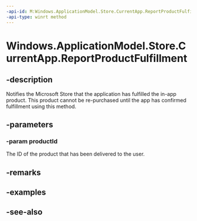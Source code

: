 ```yaml
---
-api-id: M:Windows.ApplicationModel.Store.CurrentApp.ReportProductFulfillment(System.String)
-api-type: winrt method
---
```


<!-- Method syntax
public void ReportProductFulfillment(System.String productId)
-->

# Windows.ApplicationModel.Store.CurrentApp.ReportProductFulfillment

## -description
Notifies the Microsoft Store that the application has fulfilled the in-app product. This product cannot be re-purchased until the app has confirmed fulfillment using this method.

## -parameters
### -param productId
The ID of the product that has been delivered to the user.

## -remarks

## -examples

## -see-also
